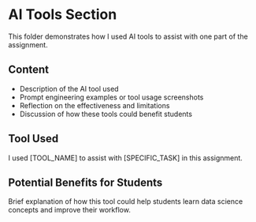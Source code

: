 # AI Tools Section

This folder demonstrates how I used AI tools to assist with one part of the assignment.

## Content

- Description of the AI tool used
- Prompt engineering examples or tool usage screenshots
- Reflection on the effectiveness and limitations
- Discussion of how these tools could benefit students

## Tool Used

I used [TOOL_NAME] to assist with [SPECIFIC_TASK] in this assignment.

## Potential Benefits for Students

Brief explanation of how this tool could help students learn data science concepts and improve their workflow.

